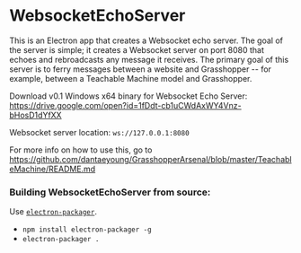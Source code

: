 # WebsocketEchoServer

This is an Electron app that creates a Websocket echo server. The goal of the server is simple; it creates a Websocket server on port 8080 that echoes and rebroadcasts any message it receives. The primary goal of this server is to ferry messages between a website and Grasshopper -- for example, between a Teachable Machine model and Grasshopper.

Download v0.1 Windows x64 binary for Websocket Echo Server:
https://drive.google.com/open?id=1fDdt-cb1uCWdAxWY4Vnz-bHosD1dYfXX

Websocket server location: `ws://127.0.0.1:8080`

For more info on how to use this, go to https://github.com/dantaeyoung/GrasshopperArsenal/blob/master/TeachableMachine/README.md

### Building WebsocketEchoServer from source:

Use [`electron-packager`](https://github.com/electron/electron-packager).
- `npm install electron-packager -g` 
- `electron-packager .`
